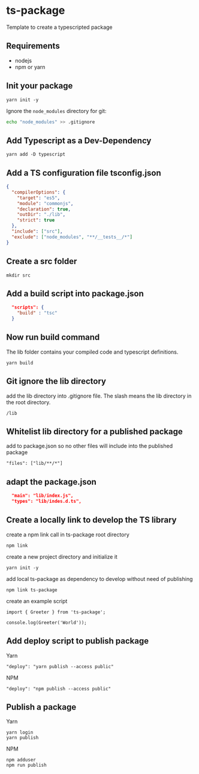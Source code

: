 # ts-package
Template to create a typescripted package

## Requirements

- nodejs
- npm or yarn

## Init your package

```
yarn init -y
```

Ignore the `node_modules` directory for git:

```bash
echo "node_modules" >> .gitignore
```

## Add Typescript as a Dev-Dependency

```
yarn add -D typescript
```

## Add a TS configuration file tsconfig.json

```json
{
  "compilerOptions": {
    "target": "es5",
    "module": "commonjs",
    "declaration": true,
    "outDir": "./lib",
    "strict": true
  },
  "include": ["src"],
  "exclude": ["node_modules", "**/__tests__/*"]
}
```

## Create a src folder

```
mkdir src
```

## Add a build script into package.json

```json
  "scripts": {
    "build" : "tsc"
  }
```

## Now run build command

The lib folder contains your compiled code and typescript definitions.

```
yarn build
```

## Git ignore the lib directory

add the lib directory into .gitignore file. The slash means the lib directory in the root directory.

```
/lib
```

## Whitelist lib directory for a published package

add to package.json so no other files will include into the published package

```
"files": ["lib/**/*"]
```

## adapt the package.json

```json
  "main": "lib/index.js",
  "types": "lib/indes.d.ts",
```

## Create a locally link to develop the TS library

create a npm link call in ts-package root directory

```
npm link
```

create a new project directory and initialize it

```
yarn init -y
```

add local ts-package as dependency to develop without need of publishing

```
npm link ts-package
```

create an example script

```
import { Greeter } from 'ts-package';

console.log(Greeter('World'));
```

## Add deploy script to publish package

Yarn
```
"deploy": "yarn publish --access public"
```

NPM
```
"deploy": "npm publish --access public"
```

## Publish a package

Yarn
```
yarn login
yarn publish
```

NPM
```
npm adduser
npm run publish
```
